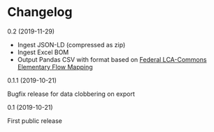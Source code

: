 # Changelog

0.2 (2019-11-29)

* Ingest JSON-LD (compressed as zip)
* Ingest Excel BOM
* Output Pandas CSV with format based on [Federal LCA-Commons Elementary Flow Mapping](https://github.com/USEPA/Federal-LCA-Commons-Elementary-Flow-List/blob/master/format%20specs/FlowMapping.md)

0.1.1 (2019-10-21)

Bugfix release for data clobbering on export

0.1 (2019-10-21)

First public release
